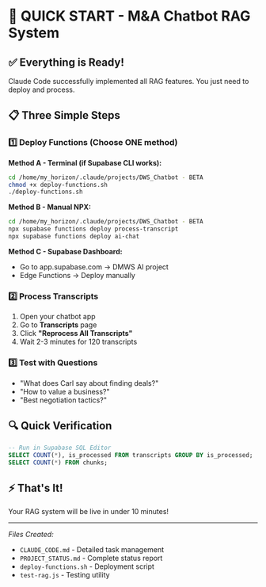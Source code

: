 # 🚀 QUICK START - M&A Chatbot RAG System

## ✅ Everything is Ready!
Claude Code successfully implemented all RAG features. You just need to deploy and process.

## 📋 Three Simple Steps

### 1️⃣ Deploy Functions (Choose ONE method)

**Method A - Terminal (if Supabase CLI works):**
```bash
cd /home/my_horizon/.claude/projects/DWS_Chatbot - BETA
chmod +x deploy-functions.sh
./deploy-functions.sh
```

**Method B - Manual NPX:**
```bash
cd /home/my_horizon/.claude/projects/DWS_Chatbot - BETA
npx supabase functions deploy process-transcript
npx supabase functions deploy ai-chat
```

**Method C - Supabase Dashboard:**
- Go to app.supabase.com → DMWS AI project
- Edge Functions → Deploy manually

### 2️⃣ Process Transcripts
1. Open your chatbot app
2. Go to **Transcripts** page
3. Click **"Reprocess All Transcripts"**
4. Wait 2-3 minutes for 120 transcripts

### 3️⃣ Test with Questions
- "What does Carl say about finding deals?"
- "How to value a business?"
- "Best negotiation tactics?"

## 🔍 Quick Verification
```sql
-- Run in Supabase SQL Editor
SELECT COUNT(*), is_processed FROM transcripts GROUP BY is_processed;
SELECT COUNT(*) FROM chunks;
```

## ⚡ That's It!
Your RAG system will be live in under 10 minutes!

---
*Files Created:*
- `CLAUDE_CODE.md` - Detailed task management
- `PROJECT_STATUS.md` - Complete status report
- `deploy-functions.sh` - Deployment script
- `test-rag.js` - Testing utility
